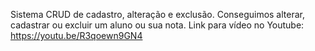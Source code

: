Sistema CRUD de cadastro, alteração e exclusão.
Conseguimos alterar, cadastrar ou excluir um aluno ou sua nota.
Link para vídeo no Youtube: https://youtu.be/R3qoewn9GN4
